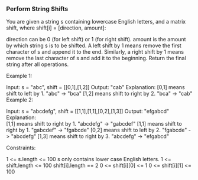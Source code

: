 ### Perform String Shifts

You are given a string s containing lowercase English letters, and a matrix shift, where shift[i] = [direction, amount]:

direction can be 0 (for left shift) or 1 (for right shift). 
amount is the amount by which string s is to be shifted.
A left shift by 1 means remove the first character of s and append it to the end.
Similarly, a right shift by 1 means remove the last character of s and add it to the beginning.
Return the final string after all operations.

 

Example 1:

Input: s = "abc", shift = [[0,1],[1,2]]
Output: "cab"
Explanation: 
[0,1] means shift to left by 1. "abc" -> "bca"
[1,2] means shift to right by 2. "bca" -> "cab"
Example 2:

Input: s = "abcdefg", shift = [[1,1],[1,1],[0,2],[1,3]]
Output: "efgabcd"
Explanation:  
[1,1] means shift to right by 1. "abcdefg" -> "gabcdef"
[1,1] means shift to right by 1. "gabcdef" -> "fgabcde"
[0,2] means shift to left by 2. "fgabcde" -> "abcdefg"
[1,3] means shift to right by 3. "abcdefg" -> "efgabcd"
 

Constraints:

1 <= s.length <= 100
s only contains lower case English letters.
1 <= shift.length <= 100
shift[i].length == 2
0 <= shift[i][0] <= 1
0 <= shift[i][1] <= 100